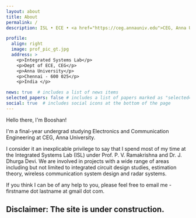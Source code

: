 ```yaml
---
layout: about
title: About
permalink: /
description: ISL • ECE • <a href="https://ceg.annauniv.edu">CEG, Anna University</a> 

profile:
  align: right
  image: prof_pic_gt.jpg
  address: >
    <p>Integrated Systems Lab</p>
    <p>Dept of ECE, CEG</p>
    <p>Anna University</p>
    <p>Chennai - 600 025</p>
    <p>India </p>

news: true  # includes a list of news items
selected_papers: false # includes a list of papers marked as "selected={true}"
social: true  # includes social icons at the bottom of the page
---
```


Hello there, I'm Booshan! 

I'm a final-year undergrad studying Electronics and Communication Engineering at CEG, Anna University.

I consider it an inexplicable privilege to say that I spend most of my time at the Integrated Systems Lab (ISL) under Prof. P. V. Ramakrishna and Dr. J. Dhurga Devi. We are involved in projects with a wide range of areas including but not limited to integrated circuit design studies, estimation theory, wireless communication system design and radar systems.

If you think I can be of any help to you, please feel free to email me - firstname dot lastname at gmail dot com.

## Disclaimer: The site is under construction.

